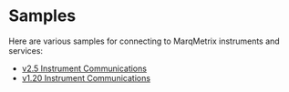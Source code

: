 # Samples
Here are various samples for connecting to MarqMetrix instruments and services:

- [v2.5 Instrument Communications](v2/Instrument%20Communications)
- [v1.20 Instrument Communications](v1/Instrument%20Communications)